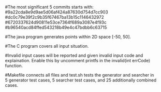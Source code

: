 #The most significant 5 commits starts with: 
#9a22cda8e9d9ae5d06af424a87630d754d7cc903
#dc0c79e39f2c9b35f67467ba13b15c1146432972
#6720337624d90811e53ce7364f689a3087e4f93c
#b96540acd84ffed543218b49e4c47bdbb6c63715




#The java program generates points within 2D space [-50, 50].

#The C program covers all input situation.

#Invalid input cases will be reported and given invalid input code and explaination. Enable this by uncomment printfs in the invalid(int errCode) function.

#Makefile connects all files and test.sh tests the generator and searcher in 5 generator test cases, 5 searcher test cases, and 25 additionally combined cases.